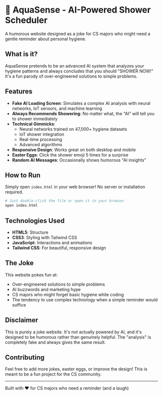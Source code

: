 # 🚿 AquaSense - AI-Powered Shower Scheduler

A humorous website designed as a joke for CS majors who might need a gentle reminder about personal hygiene. 

## What is it?

AquaSense pretends to be an advanced AI system that analyzes your hygiene patterns and always concludes that you should "SHOWER NOW!" It's a fun parody of over-engineered solutions to simple problems.

## Features

- **Fake AI Loading Screen**: Simulates a complex AI analysis with neural networks, IoT sensors, and machine learning
- **Always Recommends Showering**: No matter what, the "AI" will tell you to shower immediately
- **Technical Gimmicks**: 
  - Neural networks trained on 47,000+ hygiene datasets
  - IoT shower integration
  - Real-time processing
  - Advanced algorithms
- **Responsive Design**: Works great on both desktop and mobile
- **Easter Eggs**: Click the shower emoji 5 times for a surprise
- **Random AI Messages**: Occasionally shows humorous "AI insights"

## How to Run

Simply open `index.html` in your web browser! No server or installation required.

```bash
# Just double-click the file or open it in your browser
open index.html
```

## Technologies Used

- **HTML5**: Structure
- **CSS3**: Styling with Tailwind CSS
- **JavaScript**: Interactions and animations
- **Tailwind CSS**: For beautiful, responsive design

## The Joke

This website pokes fun at:
- Over-engineered solutions to simple problems
- AI buzzwords and marketing hype
- CS majors who might forget basic hygiene while coding
- The tendency to use complex technology when a simple reminder would suffice

## Disclaimer

This is purely a joke website. It's not actually powered by AI, and it's designed to be humorous rather than genuinely helpful. The "analysis" is completely fake and always gives the same result.

## Contributing

Feel free to add more jokes, easter eggs, or improve the design! This is meant to be a fun project for the CS community.

---

Built with ❤️ for CS majors who need a reminder (and a laugh)
